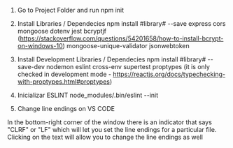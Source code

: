
1. Go to Project Folder and run
npm init

2. Install Libraries / Dependecies
npm install #library# --save
express
cors
mongoose
dotenv
jest
bcryptjf (https://stackoverflow.com/questions/54201658/how-to-install-bcrypt-on-windows-10)
mongoose-unique-validator
jsonwebtoken

2. Install Development Libraries / Dependecies
npm install #library# --save-dev
nodemon
eslint
cross-env
supertest
proptypes (it is only checked in development mode - https://reactjs.org/docs/typechecking-with-proptypes.html#proptypes)

3. Inicializar ESLINT
node_modules/.bin/eslint --init

4. Change line endings on VS CODE

In the bottom-right corner of the window there is an indicator that says "CLRF" or "LF"
which will let you set the line endings for a particular file. 
Clicking on the text will allow you to change the line endings as well



